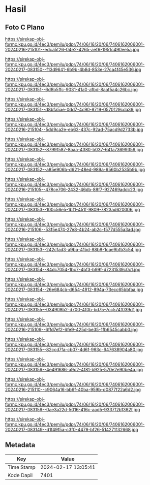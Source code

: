 # Hasil

## Foto C Plano

https://sirekap-obj-formc.kpu.go.id/4ec3/pemilu/pdpr/74/06/16/20/06/7406162006001-20240216-215101--edca5f26-04e2-4265-aef6-1951c490ee5a.jpg

https://sirekap-obj-formc.kpu.go.id/4ec3/pemilu/pdpr/74/06/16/20/06/7406162006001-20240217-083150--f13d9641-6b9b-4b8d-853e-27ca4f45e536.jpg

https://sirekap-obj-formc.kpu.go.id/4ec3/pemilu/pdpr/74/06/16/20/06/7406162006001-20240217-083151--6d8b5ffc-9031-41a0-a1bd-8aaf5a4c26bc.jpg

https://sirekap-obj-formc.kpu.go.id/4ec3/pemilu/pdpr/74/06/16/20/06/7406162006001-20240217-083151--d8bfa5ae-0dd7-4c90-8719-0570129cda39.jpg

https://sirekap-obj-formc.kpu.go.id/4ec3/pemilu/pdpr/74/06/16/20/06/7406162006001-20240216-215104--5dd9ca2e-eb63-437c-92ad-75acd9d2733b.jpg

https://sirekap-obj-formc.kpu.go.id/4ec3/pemilu/pdpr/74/06/16/20/06/7406162006001-20240217-083152--8799f587-8aaa-4380-b037-641a73699359.jpg

https://sirekap-obj-formc.kpu.go.id/4ec3/pemilu/pdpr/74/06/16/20/06/7406162006001-20240217-083152--a85e906b-d621-48ed-989a-9560b2535b9b.jpg

https://sirekap-obj-formc.kpu.go.id/4ec3/pemilu/pdpr/74/06/16/20/06/7406162006001-20240216-215105--478ce706-2432-46db-88f7-927469addc23.jpg

https://sirekap-obj-formc.kpu.go.id/4ec3/pemilu/pdpr/74/06/16/20/06/7406162006001-20240217-083153--100c56e5-1bf1-451f-9809-7823ad620006.jpg

https://sirekap-obj-formc.kpu.go.id/4ec3/pemilu/pdpr/74/06/16/20/06/7406162006001-20240216-215106--53f5e474-27e8-4b24-ab2c-f577d555a3ad.jpg

https://sirekap-obj-formc.kpu.go.id/4ec3/pemilu/pdpr/74/06/16/20/06/7406162006001-20240217-083153--242c1ad3-a9ba-41bd-88b8-1cae9bfb3c54.jpg

https://sirekap-obj-formc.kpu.go.id/4ec3/pemilu/pdpr/74/06/16/20/06/7406162006001-20240217-083154--84dc7054-1bc7-4bf3-b99f-d7231539c0c1.jpg

https://sirekap-obj-formc.kpu.go.id/4ec3/pemilu/pdpr/74/06/16/20/06/7406162006001-20240217-083154--26e684cb-d654-4912-894a-73ecc65bbfaa.jpg

https://sirekap-obj-formc.kpu.go.id/4ec3/pemilu/pdpr/74/06/16/20/06/7406162006001-20240217-083155--034908b2-d700-4f0b-bd75-7cc574f039d1.jpg

https://sirekap-obj-formc.kpu.go.id/4ec3/pemilu/pdpr/74/06/16/20/06/7406162006001-20240216-215109--6ffd7ef2-6fe9-425d-be35-1fb6545cabb0.jpg

https://sirekap-obj-formc.kpu.go.id/4ec3/pemilu/pdpr/74/06/16/20/06/7406162006001-20240217-083155--82ccd7fa-cb07-4d6f-963c-647638904a80.jpg

https://sirekap-obj-formc.kpu.go.id/4ec3/pemilu/pdpr/74/06/16/20/06/7406162006001-20240217-083156--4e491686-a9c2-4f81-b925-570e2e90be4a.jpg

https://sirekap-obj-formc.kpu.go.id/4ec3/pemilu/pdpr/74/06/16/20/06/7406162006001-20240216-215110--c9064a16-bb6f-40ba-959b-d0877f22a6d2.jpg

https://sirekap-obj-formc.kpu.go.id/4ec3/pemilu/pdpr/74/06/16/20/06/7406162006001-20240217-083156--0ae3a22d-5016-416c-aad5-933712b1362f.jpg

https://sirekap-obj-formc.kpu.go.id/4ec3/pemilu/pdpr/74/06/16/20/06/7406162006001-20240217-083149--d1f49f5a-c3f0-4479-bf26-514271132668.jpg


## Metadata

| Key        | Value               |
| ---------- | ------------------- |
| Time Stamp | 2024-02-17 13:05:41 |
| Kode Dapil | 7401                |



